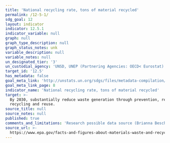 ```yaml
---
title: 'National recycling rate, tons of material recycled'
permalink: /12-5-1/
sdg_goal: 12
layout: indicator
indicator: 12.5.1
indicator_variable: null
graph: null
graph_type_description: null
graph_status_notes: unk
variable_description: null
variable_notes: null
un_designated_tier: '3'
un_custodial_agency: 'UNSD, UNEP (Partnering Agencies: OECD< Eurostat)'
target_id: '12.5'
has_metadata: false
goal_meta_link: 'http://unstats.un.org/sdgs/files/metadata-compilation/Metadata-Goal-12.pdf'
goal_meta_link_page: 8
indicator_name: 'National recycling rate, tons of material recycled'
target: >-
  By 2030, substantially reduce waste generation through prevention, reduction,
  recycling and reuse.
source_title: null
source_notes: null
published: true
comments_and_limitations: 'Research possible data source (Brianna Besch & Kali Kong, July 2018)'
source_url: >-
  https://www.epa.gov/facts-and-figures-about-materials-waste-and-recycling/advancing-sustainable-materials-management
---
```

